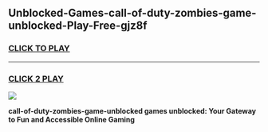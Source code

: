 
## Unblocked-Games-call-of-duty-zombies-game-unblocked-Play-Free-gjz8f
<h3>
<a href="https://premium76.site?title=call-of-duty-zombies-game-unblocked&ref=24M">CLICK TO PLAY</a></h3>
<hr>

<h3>
<a href="https://premium76.site?title=call-of-duty-zombies-game-unblocked&ref=24M">CLICK 2 PLAY</a>
  
</h3>

<a href="https://premium76.site?title=call-of-duty-zombies-game-unblocked&ref=24M"><img src="https://clearcache.store/games.png"></a>


**call-of-duty-zombies-game-unblocked games unblocked: Your Gateway to Fun and Accessible Online Gaming**
